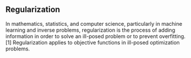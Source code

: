 ## Regularization 

In mathematics, statistics, and computer science, particularly in machine learning and inverse problems, regularization is the process of adding information in order to solve an ill-posed problem or to prevent overfitting.[1] Regularization applies to objective functions in ill-posed optimization problems.
